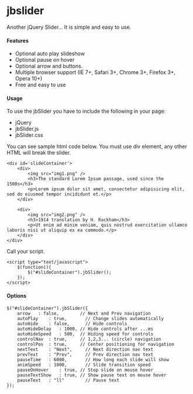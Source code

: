 jbslider
========

Another jQuery Slider... It is simple and easy to use.

<h4>Features</h4>
<ul>
<li>Optional auto play slideshow</li>
<li>Optional pause on hover</li>
<li>Optional arrow and buttons.</li>
<li>Multiple browser support (IE 7+, Safari 3+, Chrome 3+, Firefox 3+, Opera 10+)</li>
<li>Free and easy to use</li>
</ul>
<h4>Usage</h4>
<p>To use the jbSlider you have to include the following in your page:</p>
<ul>
<li>jQuery</li>
<li>jbSlider.js</li>
<li>jbSlider.css</li>
</ul>
<p>You can see sample html code below. You must use div element, any other HTML will break the slider.</p>


    <div id='slideContainer'>
        <div>
            <img src="img1.png" />
            <h3>The standard Lorem Ipsum passage, used since the 1500s</h3>
            <p>Lorem ipsum dolor sit amet, consectetur adipisicing elit, sed do eiusmod tempor incididunt et.</p>
        </div>
        
        <div>
            <img src="img2.png" />
            <h3>1914 translation by H. Rackham</h3>
            <p>Ut enim ad minim veniam, quis nostrud exercitation ullamco laboris nisi ut aliquip ex ea commodo.</p>
        </div>
    </div>

<p>Call your script.</p>

    <script type="text/javascript">
        $(function(){
            $("#slideContainer").jbSlider();  	   
        });        
    </script>
    
<h4>Options</h4>

    $("#slideContainer").jbSlider({
        arrow  	: false,	    // Next and Prev navigation
        autoPlay	: true,		  // Change slides automatically
        autoHide	: false,	  // Hide controls
        autoHideDelay	: 1000,	// Hide controls after ...ms
        autoHideSpeed	: 500,	// Hiding speed for controls
        controlNav	: true,		// 1,2,3... (circle) navigation
        controlPos	: true,		// Center positioning for navigation
        nextText	: "Next",	  // Next direction nav text
        prevText	: "Prev",	  // Prev direction nav text
        pauseTime	: 6000,		  // How long each slide will show
        animSpeed	: 1000, 	  // Slide transition speed
        pauseOnHover	: true,	// Stop slide on mouse hover
        pauseTextShow	: true,	// Show pause text on mouse hover
        pauseText	: "ll"		  // Pause text
    });       
    
    
    
